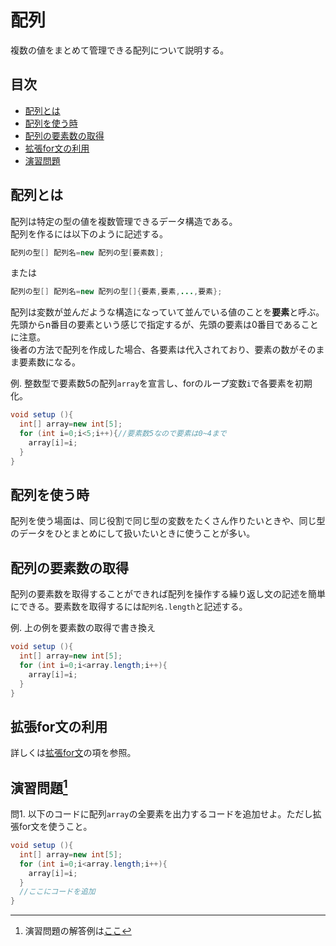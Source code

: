 # 配列
複数の値をまとめて管理できる配列について説明する。

## 目次
* [配列とは](#配列とは)  
* [配列を使う時](#配列を使う時)  
* [配列の要素数の取得](#配列の要素数の取得)  
* [拡張for文の利用](#拡張for文の利用)  
* [演習問題](#演習問題1)


## 配列とは
配列は特定の型の値を複数管理できるデータ構造である。  
配列を作るには以下のように記述する。
```java
配列の型[] 配列名=new 配列の型[要素数];
```
または
```java
配列の型[] 配列名=new 配列の型[]{要素,要素,...,要素};
```
配列は変数が並んだような構造になっていて並んでいる値のことを**要素**と呼ぶ。先頭からn番目の要素という感じで指定するが、先頭の要素は0番目であることに注意。  
後者の方法で配列を作成した場合、各要素は代入されており、要素の数がそのまま要素数になる。

例. 整数型で要素数5の配列`array`を宣言し、forのループ変数`i`で各要素を初期化。
```java
void setup (){
  int[] array=new int[5];
  for (int i=0;i<5;i++){//要素数5なので要素は0~4まで
    array[i]=i;
  }
}
```

## 配列を使う時
配列を使う場面は、同じ役割で同じ型の変数をたくさん作りたいときや、同じ型のデータをひとまとめにして扱いたいときに使うことが多い。

## 配列の要素数の取得
配列の要素数を取得することができれば配列を操作する繰り返し文の記述を簡単にできる。要素数を取得するには`配列名.length`と記述する。

例. 上の例を要素数の取得で書き換え
```java
void setup (){
  int[] array=new int[5];
  for (int i=0;i<array.length;i++){
    array[i]=i;
  }
}
```

## 拡張for文の利用
詳しくは[拡張for文](Chapter3.md#拡張for文)の項を参照。

## 演習問題[^1]
問1. 以下のコードに配列`array`の全要素を出力するコードを追加せよ。ただし拡張for文を使うこと。
```java
void setup (){
  int[] array=new int[5];
  for (int i=0;i<array.length;i++){
    array[i]=i;
  }
  //ここにコードを追加
}
```

[^1]: 演習問題の解答例は[ここ](answers.md)
